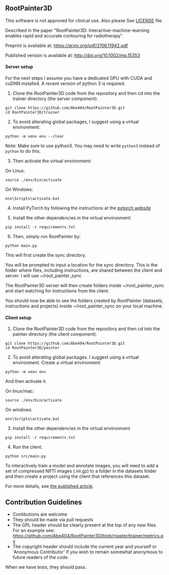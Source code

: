 ## RootPainter3D

This software is not approved for clinical use. Also please See [LICENSE](https://github.com/Abe404/RootPainter3D/blob/master/LICENSE) file.

Described in the paper "RootPainter3D: Interactive-machine-learning enables rapid and accurate contouring for radiotherapy".

Preprint is available at: https://arxiv.org/pdf/2106.11942.pdf

Published version is available at: http://doi.org/10.1002/mp.15353 

#### Server setup 

For the next steps I assume you have a dedicated GPU with CUDA and cuDNN installed. A recent version of python 3 is required.

1. Clone the RootPainter3D code from the repository and then cd into the trainer directory (the server component).
```
git clone https://github.com/Abe404/RootPainter3D.git
cd RootPainter3D/trainer
```

2. To avoid alterating global packages, I suggest using a virtual environment:
```
python -m venv env --clear
```

Note: Make sure to use python3. You may need to write `python3` instead of `python` to do this.

3. Then activate the virtual environment:

On Linux:
```
source ./env/bin/activate
```

On Windows:
```
env\Scripts\activate.bat
```

4. Install PyTorch by following the instructions at the [pytorch website](https://pytorch.org/get-started/locally/)

5. Install the other dependencies in the virtual environment:
```
pip install -r requirements.txt
```

6. Then, simply run RootPainter by:
```
python main.py
```

This will first create the sync directory. 

You will be prompted to input a location for the sync directory. This is the folder where files, including instructions, are shared between the client and server. I will use ~/root_painter_sync

The RootPainter3D server will then create folders inside ~/root_painter_sync and start watching for instructions from the client.

You should now be able to see the folders created by RootPainter (datasets, instructions and projects) inside ~/root_painter_sync on your local machine.

#### Client setup

1. Clone the RootPainter3D code from the repository and then cd into the painter directory (the client component).
```
git clone https://github.com/Abe404/RootPainter3D.git
cd RootPainter3D/painter
```

2. To avoid alterating global packages. I suggest using a virtual environment. Create a virtual environment 
```
python -m venv env
```

And then activate it.

On linux/mac:
```
source ./env/bin/activate
```

On windows:
```
env\Scripts\activate.bat
```

3. Install the other dependencies in the virtual environment
```
pip install -r requirements.txt
```

4. Run the client.
```
python src/main.py
```

To interactively train a model and annotate images, you will need to add a set of compressed NIfTI images (.nii.gz) to a folder in the datasets folder and then create a project using the client that references this dataset.

For more details, see [the published article](http://doi.org/10.1002/mp.15353).




## Contribution Guidelines

* Contibutions are welcome
* They should be made via pull requests
* The GPL header should be clearly present at the top of any new files. For an example see: https://github.com/Abe404/RootPainter3D/blob/master/trainer/metrics.py
* The copyright header should include the current year and yourself or 'Anonymous Contributor' if you wish to remain somewhat anonymous to future readers of the code.


When we have tests, they should pass.
